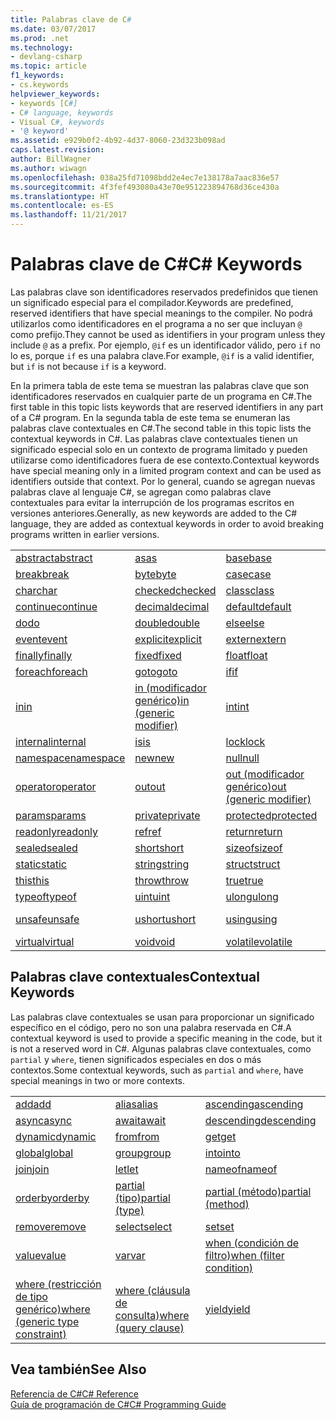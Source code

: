 ```yaml
---
title: Palabras clave de C#
ms.date: 03/07/2017
ms.prod: .net
ms.technology:
- devlang-csharp
ms.topic: article
f1_keywords:
- cs.keywords
helpviewer_keywords:
- keywords [C#]
- C# language, keywords
- Visual C#, keywords
- '@ keyword'
ms.assetid: e929b0f2-4b92-4d37-8060-23d323b098ad
caps.latest.revision: 
author: BillWagner
ms.author: wiwagn
ms.openlocfilehash: 038a25fd71098bdd2e4ec7e138178a7aac836e57
ms.sourcegitcommit: 4f3fef493080a43e70e951223894768d36ce430a
ms.translationtype: HT
ms.contentlocale: es-ES
ms.lasthandoff: 11/21/2017
---
```

# <a name="c-keywords"></a><span data-ttu-id="324ed-102">Palabras clave de C#</span><span class="sxs-lookup"><span data-stu-id="324ed-102">C# Keywords</span></span>
<span data-ttu-id="324ed-103">Las palabras clave son identificadores reservados predefinidos que tienen un significado especial para el compilador.</span><span class="sxs-lookup"><span data-stu-id="324ed-103">Keywords are predefined, reserved identifiers that have special meanings to the compiler.</span></span> <span data-ttu-id="324ed-104">No podrá utilizarlos como identificadores en el programa a no ser que incluyan `@` como prefijo.</span><span class="sxs-lookup"><span data-stu-id="324ed-104">They cannot be used as identifiers in your program unless they include `@` as a prefix.</span></span> <span data-ttu-id="324ed-105">Por ejemplo, `@if` es un identificador válido, pero `if` no lo es, porque `if` es una palabra clave.</span><span class="sxs-lookup"><span data-stu-id="324ed-105">For example, `@if` is a valid identifier, but `if` is not because `if` is a keyword.</span></span>  
  
 <span data-ttu-id="324ed-106">En la primera tabla de este tema se muestran las palabras clave que son identificadores reservados en cualquier parte de un programa en C#.</span><span class="sxs-lookup"><span data-stu-id="324ed-106">The first table in this topic lists keywords that are reserved identifiers in any part of a C# program.</span></span> <span data-ttu-id="324ed-107">En la segunda tabla de este tema se enumeran las palabras clave contextuales en C#.</span><span class="sxs-lookup"><span data-stu-id="324ed-107">The second table in this topic lists the contextual keywords in C#.</span></span> <span data-ttu-id="324ed-108">Las palabras clave contextuales tienen un significado especial solo en un contexto de programa limitado y pueden utilizarse como identificadores fuera de ese contexto.</span><span class="sxs-lookup"><span data-stu-id="324ed-108">Contextual keywords have special meaning only in a limited program context and can be used as identifiers outside that context.</span></span> <span data-ttu-id="324ed-109">Por lo general, cuando se agregan nuevas palabras clave al lenguaje C#, se agregan como palabras clave contextuales para evitar la interrupción de los programas escritos en versiones anteriores.</span><span class="sxs-lookup"><span data-stu-id="324ed-109">Generally, as new keywords are added to the C# language, they are added as contextual keywords in order to avoid breaking programs written in earlier versions.</span></span>  
  
|||||  
|---|---|---|---|  
|[<span data-ttu-id="324ed-110">abstract</span><span class="sxs-lookup"><span data-stu-id="324ed-110">abstract</span></span>](../../../csharp/language-reference/keywords/abstract.md)|[<span data-ttu-id="324ed-111">as</span><span class="sxs-lookup"><span data-stu-id="324ed-111">as</span></span>](../../../csharp/language-reference/keywords/as.md)|[<span data-ttu-id="324ed-112">base</span><span class="sxs-lookup"><span data-stu-id="324ed-112">base</span></span>](../../../csharp/language-reference/keywords/base.md)|[<span data-ttu-id="324ed-113">bool</span><span class="sxs-lookup"><span data-stu-id="324ed-113">bool</span></span>](../../../csharp/language-reference/keywords/bool.md)|  
|[<span data-ttu-id="324ed-114">break</span><span class="sxs-lookup"><span data-stu-id="324ed-114">break</span></span>](../../../csharp/language-reference/keywords/break.md)|[<span data-ttu-id="324ed-115">byte</span><span class="sxs-lookup"><span data-stu-id="324ed-115">byte</span></span>](../../../csharp/language-reference/keywords/byte.md)|[<span data-ttu-id="324ed-116">case</span><span class="sxs-lookup"><span data-stu-id="324ed-116">case</span></span>](../../../csharp/language-reference/keywords/switch.md)|[<span data-ttu-id="324ed-117">catch</span><span class="sxs-lookup"><span data-stu-id="324ed-117">catch</span></span>](../../../csharp/language-reference/keywords/try-catch.md)|  
|[<span data-ttu-id="324ed-118">char</span><span class="sxs-lookup"><span data-stu-id="324ed-118">char</span></span>](../../../csharp/language-reference/keywords/char.md)|[<span data-ttu-id="324ed-119">checked</span><span class="sxs-lookup"><span data-stu-id="324ed-119">checked</span></span>](../../../csharp/language-reference/keywords/checked.md)|[<span data-ttu-id="324ed-120">class</span><span class="sxs-lookup"><span data-stu-id="324ed-120">class</span></span>](../../../csharp/language-reference/keywords/class.md)|[<span data-ttu-id="324ed-121">const</span><span class="sxs-lookup"><span data-stu-id="324ed-121">const</span></span>](../../../csharp/language-reference/keywords/const.md)|  
|[<span data-ttu-id="324ed-122">continue</span><span class="sxs-lookup"><span data-stu-id="324ed-122">continue</span></span>](../../../csharp/language-reference/keywords/continue.md)|[<span data-ttu-id="324ed-123">decimal</span><span class="sxs-lookup"><span data-stu-id="324ed-123">decimal</span></span>](../../../csharp/language-reference/keywords/decimal.md)|[<span data-ttu-id="324ed-124">default</span><span class="sxs-lookup"><span data-stu-id="324ed-124">default</span></span>](../../../csharp/language-reference/keywords/default.md)|[<span data-ttu-id="324ed-125">delegate</span><span class="sxs-lookup"><span data-stu-id="324ed-125">delegate</span></span>](../../../csharp/language-reference/keywords/delegate.md)|  
|[<span data-ttu-id="324ed-126">do</span><span class="sxs-lookup"><span data-stu-id="324ed-126">do</span></span>](../../../csharp/language-reference/keywords/do.md)|[<span data-ttu-id="324ed-127">double</span><span class="sxs-lookup"><span data-stu-id="324ed-127">double</span></span>](../../../csharp/language-reference/keywords/double.md)|[<span data-ttu-id="324ed-128">else</span><span class="sxs-lookup"><span data-stu-id="324ed-128">else</span></span>](../../../csharp/language-reference/keywords/if-else.md)|[<span data-ttu-id="324ed-129">enum</span><span class="sxs-lookup"><span data-stu-id="324ed-129">enum</span></span>](../../../csharp/language-reference/keywords/enum.md)|  
|[<span data-ttu-id="324ed-130">event</span><span class="sxs-lookup"><span data-stu-id="324ed-130">event</span></span>](../../../csharp/language-reference/keywords/event.md)|[<span data-ttu-id="324ed-131">explicit</span><span class="sxs-lookup"><span data-stu-id="324ed-131">explicit</span></span>](../../../csharp/language-reference/keywords/explicit.md)|[<span data-ttu-id="324ed-132">extern</span><span class="sxs-lookup"><span data-stu-id="324ed-132">extern</span></span>](../../../csharp/language-reference/keywords/extern.md)|[<span data-ttu-id="324ed-133">false</span><span class="sxs-lookup"><span data-stu-id="324ed-133">false</span></span>](../../../csharp/language-reference/keywords/false.md)|  
|[<span data-ttu-id="324ed-134">finally</span><span class="sxs-lookup"><span data-stu-id="324ed-134">finally</span></span>](../../../csharp/language-reference/keywords/try-finally.md)|[<span data-ttu-id="324ed-135">fixed</span><span class="sxs-lookup"><span data-stu-id="324ed-135">fixed</span></span>](../../../csharp/language-reference/keywords/fixed-statement.md)|[<span data-ttu-id="324ed-136">float</span><span class="sxs-lookup"><span data-stu-id="324ed-136">float</span></span>](../../../csharp/language-reference/keywords/float.md)|[<span data-ttu-id="324ed-137">for</span><span class="sxs-lookup"><span data-stu-id="324ed-137">for</span></span>](../../../csharp/language-reference/keywords/for.md)|  
|[<span data-ttu-id="324ed-138">foreach</span><span class="sxs-lookup"><span data-stu-id="324ed-138">foreach</span></span>](../../../csharp/language-reference/keywords/foreach-in.md)|[<span data-ttu-id="324ed-139">goto</span><span class="sxs-lookup"><span data-stu-id="324ed-139">goto</span></span>](../../../csharp/language-reference/keywords/goto.md)|[<span data-ttu-id="324ed-140">if</span><span class="sxs-lookup"><span data-stu-id="324ed-140">if</span></span>](../../../csharp/language-reference/keywords/if-else.md)|[<span data-ttu-id="324ed-141">implicit</span><span class="sxs-lookup"><span data-stu-id="324ed-141">implicit</span></span>](../../../csharp/language-reference/keywords/implicit.md)|  
|[<span data-ttu-id="324ed-142">in</span><span class="sxs-lookup"><span data-stu-id="324ed-142">in</span></span>](../../../csharp/language-reference/keywords/foreach-in.md)|[<span data-ttu-id="324ed-143">in (modificador genérico)</span><span class="sxs-lookup"><span data-stu-id="324ed-143">in (generic modifier)</span></span>](../../../csharp/language-reference/keywords/in-generic-modifier.md)|[<span data-ttu-id="324ed-144">int</span><span class="sxs-lookup"><span data-stu-id="324ed-144">int</span></span>](../../../csharp/language-reference/keywords/int.md)|[<span data-ttu-id="324ed-145">interface</span><span class="sxs-lookup"><span data-stu-id="324ed-145">interface</span></span>](../../../csharp/language-reference/keywords/interface.md)|  
|[<span data-ttu-id="324ed-146">internal</span><span class="sxs-lookup"><span data-stu-id="324ed-146">internal</span></span>](../../../csharp/language-reference/keywords/internal.md)|[<span data-ttu-id="324ed-147">is</span><span class="sxs-lookup"><span data-stu-id="324ed-147">is</span></span>](../../../csharp/language-reference/keywords/is.md)|[<span data-ttu-id="324ed-148">lock</span><span class="sxs-lookup"><span data-stu-id="324ed-148">lock</span></span>](../../../csharp/language-reference/keywords/lock-statement.md)|[<span data-ttu-id="324ed-149">long</span><span class="sxs-lookup"><span data-stu-id="324ed-149">long</span></span>](../../../csharp/language-reference/keywords/long.md)|
|[<span data-ttu-id="324ed-150">namespace</span><span class="sxs-lookup"><span data-stu-id="324ed-150">namespace</span></span>](../../../csharp/language-reference/keywords/namespace.md)|[<span data-ttu-id="324ed-151">new</span><span class="sxs-lookup"><span data-stu-id="324ed-151">new</span></span>](../../../csharp/language-reference/keywords/new.md)|[<span data-ttu-id="324ed-152">null</span><span class="sxs-lookup"><span data-stu-id="324ed-152">null</span></span>](../../../csharp/language-reference/keywords/null.md)|[<span data-ttu-id="324ed-153">object</span><span class="sxs-lookup"><span data-stu-id="324ed-153">object</span></span>](../../../csharp/language-reference/keywords/object.md)|
[<span data-ttu-id="324ed-154">operator</span><span class="sxs-lookup"><span data-stu-id="324ed-154">operator</span></span>](../../../csharp/language-reference/keywords/operator.md)|[<span data-ttu-id="324ed-155">out</span><span class="sxs-lookup"><span data-stu-id="324ed-155">out</span></span>](../../../csharp/language-reference/keywords/out.md)|[<span data-ttu-id="324ed-156">out (modificador genérico)</span><span class="sxs-lookup"><span data-stu-id="324ed-156">out (generic modifier)</span></span>](../../../csharp/language-reference/keywords/out-generic-modifier.md)|[<span data-ttu-id="324ed-157">override</span><span class="sxs-lookup"><span data-stu-id="324ed-157">override</span></span>](../../../csharp/language-reference/keywords/override.md)|
|[<span data-ttu-id="324ed-158">params</span><span class="sxs-lookup"><span data-stu-id="324ed-158">params</span></span>](../../../csharp/language-reference/keywords/params.md)|[<span data-ttu-id="324ed-159">private</span><span class="sxs-lookup"><span data-stu-id="324ed-159">private</span></span>](../../../csharp/language-reference/keywords/private.md)|[<span data-ttu-id="324ed-160">protected</span><span class="sxs-lookup"><span data-stu-id="324ed-160">protected</span></span>](../../../csharp/language-reference/keywords/protected.md)|[<span data-ttu-id="324ed-161">public</span><span class="sxs-lookup"><span data-stu-id="324ed-161">public</span></span>](../../../csharp/language-reference/keywords/public.md)|
|[<span data-ttu-id="324ed-162">readonly</span><span class="sxs-lookup"><span data-stu-id="324ed-162">readonly</span></span>](../../../csharp/language-reference/keywords/readonly.md)|[<span data-ttu-id="324ed-163">ref</span><span class="sxs-lookup"><span data-stu-id="324ed-163">ref</span></span>](../../../csharp/language-reference/keywords/ref.md)|[<span data-ttu-id="324ed-164">return</span><span class="sxs-lookup"><span data-stu-id="324ed-164">return</span></span>](../../../csharp/language-reference/keywords/return.md)|[<span data-ttu-id="324ed-165">sbyte</span><span class="sxs-lookup"><span data-stu-id="324ed-165">sbyte</span></span>](../../../csharp/language-reference/keywords/sbyte.md)|
|[<span data-ttu-id="324ed-166">sealed</span><span class="sxs-lookup"><span data-stu-id="324ed-166">sealed</span></span>](../../../csharp/language-reference/keywords/sealed.md)|[<span data-ttu-id="324ed-167">short</span><span class="sxs-lookup"><span data-stu-id="324ed-167">short</span></span>](../../../csharp/language-reference/keywords/short.md)|[<span data-ttu-id="324ed-168">sizeof</span><span class="sxs-lookup"><span data-stu-id="324ed-168">sizeof</span></span>](../../../csharp/language-reference/keywords/sizeof.md)|[<span data-ttu-id="324ed-169">stackalloc</span><span class="sxs-lookup"><span data-stu-id="324ed-169">stackalloc</span></span>](../../../csharp/language-reference/keywords/stackalloc.md)|
|[<span data-ttu-id="324ed-170">static</span><span class="sxs-lookup"><span data-stu-id="324ed-170">static</span></span>](../../../csharp/language-reference/keywords/static.md)|[<span data-ttu-id="324ed-171">string</span><span class="sxs-lookup"><span data-stu-id="324ed-171">string</span></span>](../../../csharp/language-reference/keywords/string.md)|[<span data-ttu-id="324ed-172">struct</span><span class="sxs-lookup"><span data-stu-id="324ed-172">struct</span></span>](../../../csharp/language-reference/keywords/struct.md)|[<span data-ttu-id="324ed-173">switch</span><span class="sxs-lookup"><span data-stu-id="324ed-173">switch</span></span>](../../../csharp/language-reference/keywords/switch.md)|
|[<span data-ttu-id="324ed-174">this</span><span class="sxs-lookup"><span data-stu-id="324ed-174">this</span></span>](../../../csharp/language-reference/keywords/this.md)|[<span data-ttu-id="324ed-175">throw</span><span class="sxs-lookup"><span data-stu-id="324ed-175">throw</span></span>](../../../csharp/language-reference/keywords/throw.md)|[<span data-ttu-id="324ed-176">true</span><span class="sxs-lookup"><span data-stu-id="324ed-176">true</span></span>](../../../csharp/language-reference/keywords/true.md)|[<span data-ttu-id="324ed-177">try</span><span class="sxs-lookup"><span data-stu-id="324ed-177">try</span></span>](../../../csharp/language-reference/keywords/try-catch.md)|   
|[<span data-ttu-id="324ed-178">typeof</span><span class="sxs-lookup"><span data-stu-id="324ed-178">typeof</span></span>](../../../csharp/language-reference/keywords/typeof.md)|[<span data-ttu-id="324ed-179">uint</span><span class="sxs-lookup"><span data-stu-id="324ed-179">uint</span></span>](../../../csharp/language-reference/keywords/uint.md)|[<span data-ttu-id="324ed-180">ulong</span><span class="sxs-lookup"><span data-stu-id="324ed-180">ulong</span></span>](../../../csharp/language-reference/keywords/ulong.md)|[<span data-ttu-id="324ed-181">unchecked</span><span class="sxs-lookup"><span data-stu-id="324ed-181">unchecked</span></span>](../../../csharp/language-reference/keywords/unchecked.md)|
|[<span data-ttu-id="324ed-182">unsafe</span><span class="sxs-lookup"><span data-stu-id="324ed-182">unsafe</span></span>](../../../csharp/language-reference/keywords/unsafe.md)|[<span data-ttu-id="324ed-183">ushort</span><span class="sxs-lookup"><span data-stu-id="324ed-183">ushort</span></span>](../../../csharp/language-reference/keywords/ushort.md)|[<span data-ttu-id="324ed-184">using</span><span class="sxs-lookup"><span data-stu-id="324ed-184">using</span></span>](../../../csharp/language-reference/keywords/using.md)|[<span data-ttu-id="324ed-185">using static</span><span class="sxs-lookup"><span data-stu-id="324ed-185">using static</span></span>](using-static.md)|
|[<span data-ttu-id="324ed-186">virtual</span><span class="sxs-lookup"><span data-stu-id="324ed-186">virtual</span></span>](../../../csharp/language-reference/keywords/virtual.md)|[<span data-ttu-id="324ed-187">void</span><span class="sxs-lookup"><span data-stu-id="324ed-187">void</span></span>](../../../csharp/language-reference/keywords/void.md)|[<span data-ttu-id="324ed-188">volatile</span><span class="sxs-lookup"><span data-stu-id="324ed-188">volatile</span></span>](../../../csharp/language-reference/keywords/volatile.md)|[<span data-ttu-id="324ed-189">while</span><span class="sxs-lookup"><span data-stu-id="324ed-189">while</span></span>](../../../csharp/language-reference/keywords/while.md)|

## <a name="contextual-keywords"></a><span data-ttu-id="324ed-190">Palabras clave contextuales</span><span class="sxs-lookup"><span data-stu-id="324ed-190">Contextual Keywords</span></span>  
 <span data-ttu-id="324ed-191">Las palabras clave contextuales se usan para proporcionar un significado específico en el código, pero no son una palabra reservada en C#.</span><span class="sxs-lookup"><span data-stu-id="324ed-191">A contextual keyword is used to provide a specific meaning in the code, but it is not a reserved word in C#.</span></span> <span data-ttu-id="324ed-192">Algunas palabras clave contextuales, como `partial` y `where`, tienen significados especiales en dos o más contextos.</span><span class="sxs-lookup"><span data-stu-id="324ed-192">Some contextual keywords, such as `partial` and `where`, have special meanings in two or more contexts.</span></span>  
  
||||  
|---|---|---|  
|[<span data-ttu-id="324ed-193">add</span><span class="sxs-lookup"><span data-stu-id="324ed-193">add</span></span>](../../../csharp/language-reference/keywords/add.md)|[<span data-ttu-id="324ed-194">alias</span><span class="sxs-lookup"><span data-stu-id="324ed-194">alias</span></span>](../../../csharp/language-reference/keywords/extern-alias.md)|[<span data-ttu-id="324ed-195">ascending</span><span class="sxs-lookup"><span data-stu-id="324ed-195">ascending</span></span>](../../../csharp/language-reference/keywords/ascending.md)|  
|[<span data-ttu-id="324ed-196">async</span><span class="sxs-lookup"><span data-stu-id="324ed-196">async</span></span>](../../../csharp/language-reference/keywords/async.md)|[<span data-ttu-id="324ed-197">await</span><span class="sxs-lookup"><span data-stu-id="324ed-197">await</span></span>](../../../csharp/language-reference/keywords/await.md)|[<span data-ttu-id="324ed-198">descending</span><span class="sxs-lookup"><span data-stu-id="324ed-198">descending</span></span>](../../../csharp/language-reference/keywords/descending.md)|  
|[<span data-ttu-id="324ed-199">dynamic</span><span class="sxs-lookup"><span data-stu-id="324ed-199">dynamic</span></span>](../../../csharp/language-reference/keywords/dynamic.md)|[<span data-ttu-id="324ed-200">from</span><span class="sxs-lookup"><span data-stu-id="324ed-200">from</span></span>](../../../csharp/language-reference/keywords/from-clause.md)|[<span data-ttu-id="324ed-201">get</span><span class="sxs-lookup"><span data-stu-id="324ed-201">get</span></span>](../../../csharp/language-reference/keywords/get.md)|  
|[<span data-ttu-id="324ed-202">global</span><span class="sxs-lookup"><span data-stu-id="324ed-202">global</span></span>](../../../csharp/language-reference/keywords/global.md)|[<span data-ttu-id="324ed-203">group</span><span class="sxs-lookup"><span data-stu-id="324ed-203">group</span></span>](../../../csharp/language-reference/keywords/group-clause.md)|[<span data-ttu-id="324ed-204">into</span><span class="sxs-lookup"><span data-stu-id="324ed-204">into</span></span>](../../../csharp/language-reference/keywords/into.md)|  
|[<span data-ttu-id="324ed-205">join</span><span class="sxs-lookup"><span data-stu-id="324ed-205">join</span></span>](../../../csharp/language-reference/keywords/join-clause.md)|[<span data-ttu-id="324ed-206">let</span><span class="sxs-lookup"><span data-stu-id="324ed-206">let</span></span>](../../../csharp/language-reference/keywords/let-clause.md)|[<span data-ttu-id="324ed-207">nameof</span><span class="sxs-lookup"><span data-stu-id="324ed-207">nameof</span></span>](nameof.md)|   
|[<span data-ttu-id="324ed-208">orderby</span><span class="sxs-lookup"><span data-stu-id="324ed-208">orderby</span></span>](../../../csharp/language-reference/keywords/orderby-clause.md)|[<span data-ttu-id="324ed-209">partial (tipo)</span><span class="sxs-lookup"><span data-stu-id="324ed-209">partial (type)</span></span>](../../../csharp/language-reference/keywords/partial-type.md)|[<span data-ttu-id="324ed-210">partial (método)</span><span class="sxs-lookup"><span data-stu-id="324ed-210">partial (method)</span></span>](../../../csharp/language-reference/keywords/partial-method.md)|   
|[<span data-ttu-id="324ed-211">remove</span><span class="sxs-lookup"><span data-stu-id="324ed-211">remove</span></span>](../../../csharp/language-reference/keywords/remove.md)|[<span data-ttu-id="324ed-212">select</span><span class="sxs-lookup"><span data-stu-id="324ed-212">select</span></span>](../../../csharp/language-reference/keywords/select-clause.md)|[<span data-ttu-id="324ed-213">set</span><span class="sxs-lookup"><span data-stu-id="324ed-213">set</span></span>](../../../csharp/language-reference/keywords/set.md)|   
|[<span data-ttu-id="324ed-214">value</span><span class="sxs-lookup"><span data-stu-id="324ed-214">value</span></span>](../../../csharp/language-reference/keywords/value.md)|[<span data-ttu-id="324ed-215">var</span><span class="sxs-lookup"><span data-stu-id="324ed-215">var</span></span>](../../../csharp/language-reference/keywords/var.md)|[<span data-ttu-id="324ed-216">when (condición de filtro)</span><span class="sxs-lookup"><span data-stu-id="324ed-216">when (filter condition)</span></span>](when.md)|   
|[<span data-ttu-id="324ed-217">where (restricción de tipo genérico)</span><span class="sxs-lookup"><span data-stu-id="324ed-217">where (generic type constraint)</span></span>](../../../csharp/language-reference/keywords/where-generic-type-constraint.md)|[<span data-ttu-id="324ed-218">where (cláusula de consulta)</span><span class="sxs-lookup"><span data-stu-id="324ed-218">where (query clause)</span></span>](../../../csharp/language-reference/keywords/where-clause.md)|[<span data-ttu-id="324ed-219">yield</span><span class="sxs-lookup"><span data-stu-id="324ed-219">yield</span></span>](../../../csharp/language-reference/keywords/yield.md)|  
  
## <a name="see-also"></a><span data-ttu-id="324ed-220">Vea también</span><span class="sxs-lookup"><span data-stu-id="324ed-220">See Also</span></span>  
 [<span data-ttu-id="324ed-221">Referencia de C#</span><span class="sxs-lookup"><span data-stu-id="324ed-221">C# Reference</span></span>](../../../csharp/language-reference/index.md)  
 [<span data-ttu-id="324ed-222">Guía de programación de C#</span><span class="sxs-lookup"><span data-stu-id="324ed-222">C# Programming Guide</span></span>](../../../csharp/programming-guide/index.md)
